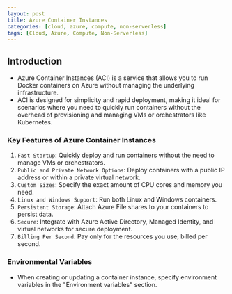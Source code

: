 ```yaml
---
layout: post
title: Azure Container Instances
categories: [cloud, azure, compute, non-serverless]
tags: [Cloud, Azure, Compute, Non-Serverless]
---
```


## Introduction
- Azure Container Instances (ACI) is a service that allows you to run Docker containers on Azure without managing the underlying infrastructure. 
- ACI is designed for simplicity and rapid deployment, making it ideal for scenarios where you need to quickly run containers without the overhead of provisioning and managing VMs or orchestrators like Kubernetes.

### Key Features of Azure Container Instances
1. `Fast Startup`: Quickly deploy and run containers without the need to manage VMs or orchestrators.
2. `Public and Private Network Options`: Deploy containers with a public IP address or within a private virtual network.
3. `Custom Sizes`: Specify the exact amount of CPU cores and memory you need.
4. `Linux and Windows Support`: Run both Linux and Windows containers.
5. `Persistent Storage`: Attach Azure File shares to your containers to persist data.
6. `Secure`: Integrate with Azure Active Directory, Managed Identity, and virtual networks for secure deployment.
7. `Billing Per Second`: Pay only for the resources you use, billed per second.

### Environmental Variables
- When creating or updating a container instance, specify environment variables in the "Environment variables" section.


